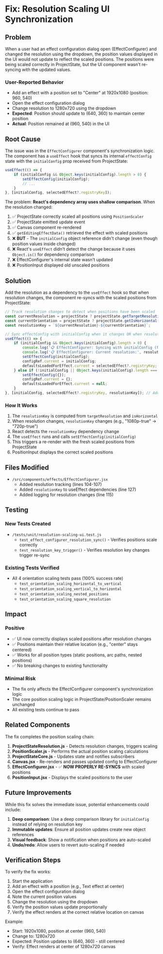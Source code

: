 # Fix: Resolution Scaling UI Synchronization

## Problem

When a user had an effect configuration dialog open (EffectConfigurer) and changed the resolution using the dropdown, the position values displayed in the UI would not update to reflect the scaled positions. The positions were being scaled correctly in ProjectState, but the UI component wasn't re-syncing with the updated values.

### User-Reported Behavior
- Add an effect with a position set to "Center" at 1920x1080 (position: 960, 540)
- Open the effect configuration dialog
- Change resolution to 1280x720 using the dropdown
- **Expected**: Position should update to (640, 360) to maintain center position
- **Actual**: Position remained at (960, 540) in the UI

## Root Cause

The issue was in the `EffectConfigurer` component's synchronization logic. The component has a `useEffect` hook that syncs its internal `effectConfig` state with the `initialConfig` prop received from ProjectState:

```javascript
useEffect(() => {
    if (initialConfig && Object.keys(initialConfig).length > 0) {
        setEffectConfig(initialConfig);
        // ...
    }
}, [initialConfig, selectedEffect?.registryKey]);
```

The problem: **React's dependency array uses shallow comparison**. When the resolution changed:

1. ✅ ProjectState correctly scaled all positions using `PositionScaler`
2. ✅ ProjectState emitted update event
3. ✅ Canvas component re-rendered
4. ✅ `getEditingEffectData()` retrieved the effect with scaled positions
5. ❌ **BUT** - The `initialConfig` object reference didn't change (even though position values inside changed)
6. ❌ React's `useEffect` didn't detect the change because it uses `Object.is()` for dependency comparison
7. ❌ EffectConfigurer's internal state wasn't updated
8. ❌ PositionInput displayed old unscaled positions

## Solution

Add the resolution as a dependency to the `useEffect` hook so that when resolution changes, the component re-syncs with the scaled positions from ProjectState:

```javascript
// Track resolution changes to detect when positions have been scaled
const currentResolution = projectState ? projectState.getTargetResolution() : null;
const currentOrientation = projectState ? projectState.getIsHorizontal() : null;
const resolutionKey = `${currentResolution}-${currentOrientation}`;

// Sync effectConfig with initialConfig when it changes OR when resolution changes
useEffect(() => {
    if (initialConfig && Object.keys(initialConfig).length > 0) {
        console.log('📋 EffectConfigurer: Syncing with initialConfig (from ProjectState):', initialConfig);
        console.log('📋 EffectConfigurer: Current resolution:', resolutionKey);
        setEffectConfig(initialConfig);
        configRef.current = initialConfig;
        defaultsLoadedForEffect.current = selectedEffect?.registryKey;
    } else if (!initialConfig || Object.keys(initialConfig).length === 0) {
        setEffectConfig({});
        configRef.current = {};
        defaultsLoadedForEffect.current = null;
    }
}, [initialConfig, selectedEffect?.registryKey, resolutionKey]); // Added resolutionKey
```

### How It Works

1. The `resolutionKey` is computed from `targetResolution` and `isHorizontal`
2. When resolution changes, `resolutionKey` changes (e.g., "1080p-true" → "720p-true")
3. React detects the `resolutionKey` dependency change
4. The `useEffect` runs and calls `setEffectConfig(initialConfig)`
5. This triggers a re-render with the fresh scaled positions from ProjectState
6. PositionInput displays the correct scaled positions

## Files Modified

- `/src/components/effects/EffectConfigurer.jsx`
  - Added resolution tracking (lines 104-107)
  - Added `resolutionKey` to useEffect dependencies (line 127)
  - Added logging for resolution changes (line 115)

## Testing

### New Tests Created
- `/tests/unit/resolution-scaling-ui.test.js`
  - `test_effect_configurer_resolution_sync()` - Verifies positions scale correctly
  - `test_resolution_key_trigger()` - Verifies resolution key changes trigger re-sync

### Existing Tests Verified
- All 4 orientation scaling tests pass (100% success rate)
  - `test_orientation_scaling_horizontal_to_vertical`
  - `test_orientation_scaling_vertical_to_horizontal`
  - `test_orientation_scaling_nested_positions`
  - `test_orientation_scaling_square_resolution`

## Impact

### Positive
- ✅ UI now correctly displays scaled positions after resolution changes
- ✅ Positions maintain their relative location (e.g., "center" stays centered)
- ✅ Works for all position types (static positions, arc paths, nested positions)
- ✅ No breaking changes to existing functionality

### Minimal Risk
- The fix only affects the EffectConfigurer component's synchronization logic
- The core position scaling logic in ProjectState/PositionScaler remains unchanged
- All existing tests continue to pass

## Related Components

The fix completes the position scaling chain:

1. **ProjectStateResolution.js** - Detects resolution changes, triggers scaling
2. **PositionScaler.js** - Performs the actual position scaling calculations
3. **ProjectStateCore.js** - Updates state and notifies subscribers
4. **Canvas.jsx** - Re-renders and passes updated config to EffectConfigurer
5. **EffectConfigurer.jsx** - ✅ **NOW PROPERLY RE-SYNCS** with scaled positions
6. **PositionInput.jsx** - Displays the scaled positions to the user

## Future Improvements

While this fix solves the immediate issue, potential enhancements could include:

1. **Deep comparison**: Use a deep comparison library for `initialConfig` instead of relying on resolution key
2. **Immutable updates**: Ensure all position updates create new object references
3. **Visual feedback**: Show a notification when positions are auto-scaled
4. **Undo/redo**: Allow users to revert auto-scaling if needed

## Verification Steps

To verify the fix works:

1. Start the application
2. Add an effect with a position (e.g., Text effect at center)
3. Open the effect configuration dialog
4. Note the current position values
5. Change the resolution using the dropdown
6. Verify the position values update proportionally
7. Verify the effect renders at the correct relative location on canvas

Example:
- Start: 1920x1080, position at center (960, 540)
- Change to: 1280x720
- Expected: Position updates to (640, 360) - still centered
- Verify: Effect renders at center of 1280x720 canvas